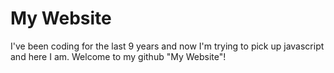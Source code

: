 <h1> My Website </h1>
<p> I've been coding for the last 9 years and now I'm trying to pick up javascript and here I am.
Welcome to my github "My Website"!
</p>
